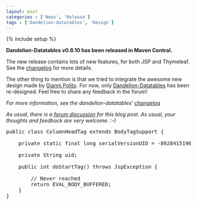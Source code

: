 ```yaml
---
layout: post
categories : ['News', 'Release']
tags : ['Dandelion-datatables', 'Design']
---
```

{% include setup %}

**Dandelion-Datatables v0.8.10 has been released in Maven Central.**

The new release contains lots of new features, for both JSP and Thymeleaf. See the [changelog](/datatables/changelog.html) for more details. 

The other thing to mention is that we tried to integrate the awesome new design made by [Gianni Polito](/acknowledgments.html). For now, only [Dandelion-Datatables](/datatables) has been re-designed. Feel free to share any feedback in the forum! 

_For more information, see the dandelion-datatables' [changelog](/datatables/changelog.html)_

_As usual, there is a [forum discussion](http://dandelion-forum.48353.n6.nabble.com/Dandelion-Datatables-v0-8-10-has-been-released-td297.html) for this blog post. As usual, your thoughts and feedback are very welcome. :-)_

<pre class="prettyprint">
public class ColumnHeadTag extends BodyTagSupport {

	private static final long serialVersionUID = -8928415196287387948L;

	private String uid;

	public int doStartTag() throws JspException {

		// Never reached
		return EVAL_BODY_BUFFERED;
	}
}
</pre>
